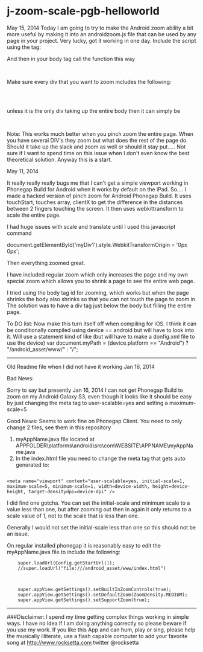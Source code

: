 j-zoom-scale-pgb-helloworld
======


May 15, 2014 Today I am going to try to make the Android zoom ability a bit more useful by making it into an androidzoom.js file that can be used by any page in your project. Very lucky, got it working in one day. Include the script using the tag:

<text>
<script type="text/javascript" src="androidzoom.js"></script>
</text>


And then in your body tag call the function this way
<pre>
<body id="myBodyMain" onload="{myAndroidZoom('myBodyMain','myDiv1','false')}" >
</pre>


Make sure every div that you want to zoom includes the following:
<pre>

<div id="myDiv1" ontouchstart="{
     document.myGlobalDiv = 'myDiv1'
}">
</pre>

unless it is the only div taking up the entire body then it can simply be

<pre>
<div id="myDiv1" >
</pre>

Note: This works much better when you pinch zoom the entire page. When you have several DIV's they zoom but what does the rest of the page do. Should it take up the slack and zoom as well or should it stay put..... Not sure if I want to spend time on this issue when I don't even know the best theoretical solution. Anyway this is a start.





May 11, 2014

It really really really bugs me that I can't get a simple viewport working in Phonegap Build for Android when it works by default on the iPad.  So.... I made a hacked version of pinch zoom for Android Phonegap Build. It uses touchStart, touches array, clientX to get the difference in the distances between 2 fingers touching the screen. It then uses webkittransform  to scale the entire page.


I had huge issues with scale and translate until I used this javascript command

document.getElementById('myDiv1').style.WebkitTransformOrigin = '0px 0px';

Then everything zoomed great.

I have included regular zoom which only increases the page and my own special zoom which allows you to shrink a page to see the entire web page.

I tried using the body tag id for zooming, which works but when the page shrinks the body also shrinks so that you can not touch the page to zoom in. The solution was to have a div tag just below the body but filling the entire page.




To DO list: Now make this turn itself off when compiling for iOS. I think it can be conditionally compiled using device == android but will have to look into it. Will use a statement kind of like  (but will have to make a donfig.xml file to use the device)
  var document.myPath = (device.platform == "Android") ? "/android_asset/www/" : "/";









----------------------------------------------------





Old Readme file when I did not have it working
Jan 16, 2014

Bad News:

Sorry to say but presently Jan 16, 2014 I can not get Phonegap Build to zoom on my Android Galaxy S3, even though it looks like it should be easy by just changing the meta tag to user-scalable=yes and setting a maximum-scale=5



Good News:
Seems to work fine on Phonegap Client. You need to only change 2 files, see them in this repository

1.  myAppName.java file located at  APPFOLDER\platforms\android\src\com\WEBSITE\APPNAME\myAppName.java
2.  In the index.html file you need to change the meta tag that gets auto generated to: 
 
```

<meta name="viewport" content="user-scalable=yes, initial-scale=1, maximum-scale=5, minimum-scale=1, width=device-width, height=device-height, target-densitydpi=device-dpi" />

```

I did find one gotcha. You can set the initial-scale and minimum scale to a value less than one, but after zooming out then in again it only returns to a scale value of 1, not to the scale that is less than one.

Generally I would not set the initial-scale less than one so this should not be an issue.

On regular installed phonegap it is reasonably easy to edit the myAppName.java file to include the following:


        super.loadUrl(Config.getStartUrl());
        //super.loadUrl("file:///android_asset/www/index.html")



        super.appView.getSettings().setBuiltInZoomControls(true);
        super.appView.getSettings().setDefaultZoom(ZoomDensity.MEDIUM);
        super.appView.getSettings().setSupportZoom(true);











************************************************************************************************************

###Disclaimer: I spend my time getting complex things working in simple ways. I have no idea if I am doing anything correctly so please beware if you use my work. If you like this App and can hum, play or sing, please help the musically illiterate, use a flash capable computer to add your favorite song at http://www.rocksetta.com      twitter @rocksetta 


